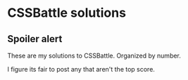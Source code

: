 # CSSBattle solutions

## Spoiler alert

These are my solutions to CSSBattle. Organized by number.

I figure its fair to post any that aren't the top score. 
